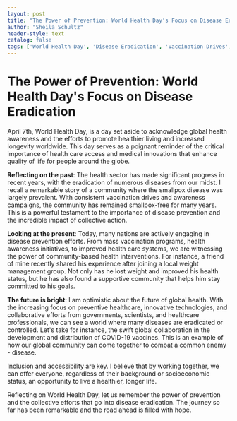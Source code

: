 ```yaml
---
layout: post
title: "The Power of Prevention: World Health Day's Focus on Disease Eradication"
author: "Sheila Schultz"
header-style: text
catalog: false
tags: ['World Health Day', 'Disease Eradication', 'Vaccination Drives', 'Health Awareness', 'Health Innovations', 'Community Health Initiatives', 'Preventive Healthcare', 'Global Health']
---
```


# The Power of Prevention: World Health Day's Focus on Disease Eradication

April 7th, World Health Day, is a day set aside to acknowledge global health awareness and the efforts to promote healthier living and increased longevity worldwide. This day serves as a poignant reminder of the critical importance of health care access and medical innovations that enhance quality of life for people around the globe.

**Reflecting on the past**: The health sector has made significant progress in recent years, with the eradication of numerous diseases from our midst. I recall a remarkable story of a community where the smallpox disease was largely prevalent. With consistent vaccination drives and awareness campaigns, the community has remained smallpox-free for many years. This is a powerful testament to the importance of disease prevention and the incredible impact of collective action.

**Looking at the present**: Today, many nations are actively engaging in disease prevention efforts. From mass vaccination programs, health awareness initiatives, to improved health care systems, we are witnessing the power of community-based health interventions. For instance, a friend of mine recently shared his experience after joining a local weight management group. Not only has he lost weight and improved his health status, but he has also found a supportive community that helps him stay committed to his goals.

**The future is bright**: I am optimistic about the future of global health. With the increasing focus on preventive healthcare, innovative technologies, and collaborative efforts from governments, scientists, and healthcare professionals, we can see a world where many diseases are eradicated or controlled. Let's take for instance, the swift global collaboration in the development and distribution of COVID-19 vaccines. This is an example of how our global community can come together to combat a common enemy - disease.

Inclusion and accessibility are key. I believe that by working together, we can offer everyone, regardless of their background or socioeconomic status, an opportunity to live a healthier, longer life.

Reflecting on World Health Day, let us remember the power of prevention and the collective efforts that go into disease eradication. The journey so far has been remarkable and the road ahead is filled with hope.

